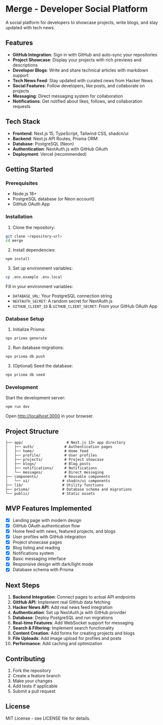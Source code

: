 # Merge - Developer Social Platform

A social platform for developers to showcase projects, write blogs, and stay updated with tech news.

## Features

- **GitHub Integration**: Sign in with GitHub and auto-sync your repositories
- **Project Showcase**: Display your projects with rich previews and descriptions
- **Developer Blogs**: Write and share technical articles with markdown support
- **Tech News Feed**: Stay updated with curated news from Hacker News
- **Social Features**: Follow developers, like posts, and collaborate on projects
- **Messaging**: Direct messaging system for collaboration
- **Notifications**: Get notified about likes, follows, and collaboration requests

## Tech Stack

- **Frontend**: Next.js 15, TypeScript, Tailwind CSS, shadcn/ui
- **Backend**: Next.js API Routes, Prisma ORM
- **Database**: PostgreSQL (Neon)
- **Authentication**: NextAuth.js with GitHub OAuth
- **Deployment**: Vercel (recommended)

## Getting Started

### Prerequisites

- Node.js 18+ 
- PostgreSQL database (or Neon account)
- GitHub OAuth App

### Installation

1. Clone the repository:
```bash
git clone <repository-url>
cd merge
```

2. Install dependencies:
```bash
npm install
```

3. Set up environment variables:
```bash
cp .env.example .env.local
```

Fill in your environment variables:
- `DATABASE_URL`: Your PostgreSQL connection string
- `NEXTAUTH_SECRET`: A random secret for NextAuth.js
- `GITHUB_CLIENT_ID` & `GITHUB_CLIENT_SECRET`: From your GitHub OAuth App

### Database Setup

1. Initialize Prisma:
```bash
npx prisma generate
```

2. Run database migrations:
```bash
npx prisma db push
```

3. (Optional) Seed the database:
```bash
npx prisma db seed
```

### Development

Start the development server:
```bash
npm run dev
```

Open [http://localhost:3000](http://localhost:3000) in your browser.

## Project Structure

```
├── app/                    # Next.js 13+ app directory
│   ├── auth/              # Authentication pages
│   ├── home/              # Home feed
│   ├── profile/           # User profiles
│   ├── projects/          # Project showcase
│   ├── blogs/             # Blog posts
│   ├── notifications/     # Notifications
│   └── messages/          # Direct messaging
├── components/            # Reusable components
│   └── ui/               # shadcn/ui components
├── lib/                  # Utility functions
├── prisma/               # Database schema and migrations
└── public/               # Static assets
```

## MVP Features Implemented

- [x] Landing page with modern design
- [x] GitHub OAuth authentication flow
- [x] Home feed with news, featured projects, and blogs
- [x] User profiles with GitHub integration
- [x] Project showcase pages
- [x] Blog listing and reading
- [x] Notifications system
- [x] Basic messaging interface
- [x] Responsive design with dark/light mode
- [x] Database schema with Prisma

## Next Steps

1. **Backend Integration**: Connect pages to actual API endpoints
2. **GitHub API**: Implement real GitHub data fetching
3. **Hacker News API**: Add real news feed integration
4. **Authentication**: Set up NextAuth.js with GitHub provider
5. **Database**: Deploy PostgreSQL and run migrations
6. **Real-time Features**: Add WebSocket support for messaging
7. **Search & Filtering**: Implement search functionality
8. **Content Creation**: Add forms for creating projects and blogs
9. **File Uploads**: Add image upload for profiles and posts
10. **Performance**: Add caching and optimization

## Contributing

1. Fork the repository
2. Create a feature branch
3. Make your changes
4. Add tests if applicable
5. Submit a pull request

## License

MIT License - see LICENSE file for details.
